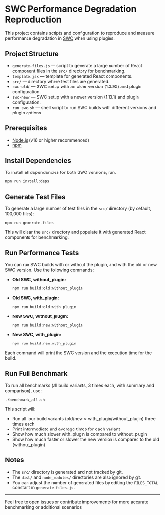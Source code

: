 # SWC Performance Degradation Reproduction

This project contains scripts and configuration to reproduce and measure performance degradation in [SWC](https://swc.rs/) when using plugins.

## Project Structure

- `generate-files.js` — script to generate a large number of React component files in the `src/` directory for benchmarking.
- `template.jsx` — template for generated React components.
- `src/` — directory where test files are generated.
- `swc-old/` — SWC setup with an older version (1.3.95) and plugin configuration.
- `swc-new/` — SWC setup with a newer version (1.13.1) and plugin configuration.
- `run_swc.sh` — shell script to run SWC builds with different versions and plugin options.

## Prerequisites

- [Node.js](https://nodejs.org/) (v16 or higher recommended)
- [npm](https://www.npmjs.com/)

## Install Dependencies

To install all dependencies for both SWC versions, run:

```sh
npm run install:deps
```

## Generate Test Files

To generate a large number of test files in the `src/` directory (by default, 100,000 files):

```sh
npm run generate-files
```

This will clear the `src/` directory and populate it with generated React components for benchmarking.

## Run Performance Tests

You can run SWC builds with or without the plugin, and with the old or new SWC version. Use the following commands:

- **Old SWC, without_plugin:**
  ```sh
  npm run build:old:without_plugin
  ```
- **Old SWC, with_plugin:**
  ```sh
  npm run build:old:with_plugin
  ```
- **New SWC, without_plugin:**
  ```sh
  npm run build:new:without_plugin
  ```
- **New SWC, with_plugin:**
  ```sh
  npm run build:new:with_plugin
  ```

Each command will print the SWC version and the execution time for the build.

## Run Full Benchmark

To run all benchmarks (all build variants, 3 times each, with summary and comparison), use:

```sh
./benchmark_all.sh
```

This script will:

- Run all four build variants (old/new × with_plugin/without_plugin) three times each
- Print intermediate and average times for each variant
- Show how much slower with_plugin is compared to without_plugin
- Show how much faster or slower the new version is compared to the old (without_plugin)

## Notes

- The `src/` directory is generated and not tracked by git.
- The `dist/` and `node_modules/` directories are also ignored by git.
- You can adjust the number of generated files by editing the `FILES_TOTAL` constant in `generate-files.js`.

---

Feel free to open issues or contribute improvements for more accurate benchmarking or additional scenarios.
